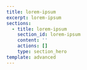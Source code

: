 ```yaml
---
title: lorem-ipsum
excerpt: lorem-ipsum
sections:
  - title: lorem-ipsum
    section_id: lorem-ipsum
    content: ''
    actions: []
    type: section_hero
template: advanced
---
```

